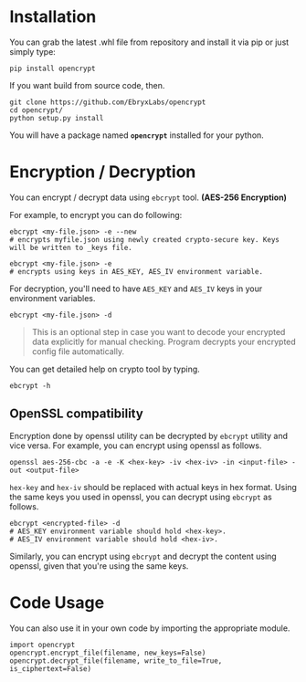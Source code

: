 # Installation
You can grab the latest .whl file from repository and install it via pip or just simply type:
```
pip install opencrypt
```
If you want build from source code, then.
```
git clone https://github.com/EbryxLabs/opencrypt
cd opencrypt/
python setup.py install
```
You will have a package named **`opencrypt`** installed for your python.

# Encryption / Decryption
You can encrypt / decrypt data using `ebcrypt` tool. **(AES-256 Encryption)**

For example, to encrypt you can do following:
```
ebcrypt <my-file.json> -e --new
# encrypts myfile.json using newly created crypto-secure key. Keys will be written to _keys file.

ebcrypt <my-file.json> -e
# encrypts using keys in AES_KEY, AES_IV environment variable.
```

For decryption, you'll need to have `AES_KEY` and `AES_IV` keys in your environment variables.
```
ebcrypt <my-file.json> -d
```
> This is an optional step in case you want to decode your encrypted data explicitly for manual checking. Program decrypts your encrypted config file automatically.

You can get detailed help on crypto tool by typing.
```
ebcrypt -h
```

## OpenSSL compatibility
Encryption done by openssl utility can be decrypted by `ebcrypt` utility and vice versa. For example, you can encrypt using openssl as follows.
```
openssl aes-256-cbc -a -e -K <hex-key> -iv <hex-iv> -in <input-file> -out <output-file>
```
`hex-key` and `hex-iv` should be replaced with actual keys in hex format. Using the same keys you used in openssl, you can decrypt using `ebcrypt` as follows.
```
ebcrypt <encrypted-file> -d
# AES_KEY environment variable should hold <hex-key>.
# AES_IV environment variable should hold <hex-iv>.
```
Similarly, you can encrypt using `ebcrypt` and decrypt the content using openssl, given that you're using the same keys.

# Code Usage
You can also use it in your own code by importing the appropriate module.
```
import opencrypt
opencrypt.encrypt_file(filename, new_keys=False)
opencrypt.decrypt_file(filename, write_to_file=True, is_ciphertext=False)
```

